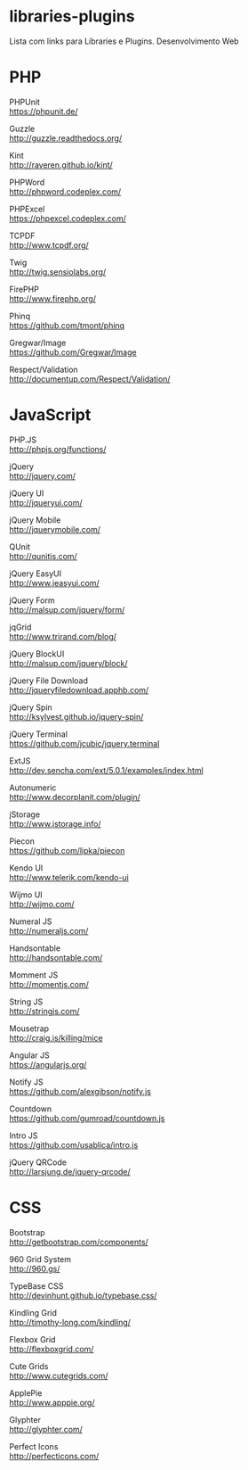 libraries-plugins
=================

Lista com links para Libraries e Plugins. Desenvolvimento Web

PHP
=============

PHPUnit <br>
https://phpunit.de/

Guzzle <br>
http://guzzle.readthedocs.org/

Kint <br>
http://raveren.github.io/kint/

PHPWord <br>
http://phpword.codeplex.com/

PHPExcel <br>
https://phpexcel.codeplex.com/

TCPDF <br>
http://www.tcpdf.org/

Twig <br>
http://twig.sensiolabs.org/

FirePHP <br>
http://www.firephp.org/

Phinq <br>
https://github.com/tmont/phinq

Gregwar/Image <br>
https://github.com/Gregwar/Image

Respect/Validation <br>
http://documentup.com/Respect/Validation/

JavaScript
=============

PHP.JS <br>
http://phpjs.org/functions/

jQuery <br>
http://jquery.com/

jQuery UI <br>
http://jqueryui.com/

jQuery Mobile <br>
http://jquerymobile.com/

QUnit <br>
http://qunitjs.com/

jQuery EasyUI <br>
http://www.jeasyui.com/

jQuery Form <br>
http://malsup.com/jquery/form/

jqGrid <br>
http://www.trirand.com/blog/

jQuery BlockUI <br>
http://malsup.com/jquery/block/

jQuery File Download <br>
http://jqueryfiledownload.apphb.com/

jQuery Spin <br>
http://ksylvest.github.io/jquery-spin/

jQuery Terminal <br>
https://github.com/jcubic/jquery.terminal

ExtJS <br>
http://dev.sencha.com/ext/5.0.1/examples/index.html

Autonumeric <br>
http://www.decorplanit.com/plugin/

jStorage <br>
http://www.jstorage.info/

Piecon <br>
https://github.com/lipka/piecon

Kendo UI <br>
http://www.telerik.com/kendo-ui

Wijmo UI <br>
http://wijmo.com/

Numeral JS <br>
http://numeraljs.com/

Handsontable <br>
http://handsontable.com/

Momment JS <br>
http://momentjs.com/

String JS <br>
http://stringjs.com/

Mousetrap <br>
http://craig.is/killing/mice

Angular JS <br>
https://angularjs.org/

Notify JS <br>
https://github.com/alexgibson/notify.js

Countdown <br>
https://github.com/gumroad/countdown.js

Intro JS <br>
https://github.com/usablica/intro.js

jQuery QRCode <br>
http://larsjung.de/jquery-qrcode/



CSS
======
Bootstrap <br>
http://getbootstrap.com/components/

960 Grid System <br>
http://960.gs/

TypeBase CSS <br>
http://devinhunt.github.io/typebase.css/

Kindling Grid <br>
http://timothy-long.com/kindling/

Flexbox Grid <br>
http://flexboxgrid.com/

Cute Grids <br>
http://www.cutegrids.com/

ApplePie <br>
http://www.apppie.org/

Glyphter <br>
http://glyphter.com/

Perfect Icons <br>
http://perfecticons.com/

